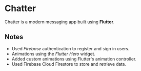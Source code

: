 
# Chatter

 Chatter is a modern messaging app built using **Flutter**.

## Notes

- Used *Firebase* authentication to register and sign in users.
- Animations using the *Flutter Hero* widget.
- Added custom animations using Flutter's animation controller. 
- Used Firebase Cloud Firestore to store and retrieve data.
